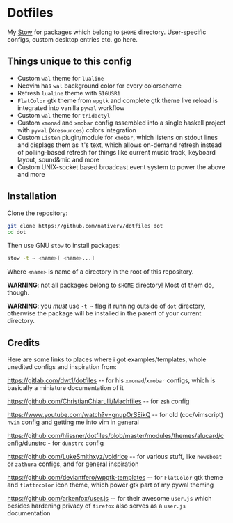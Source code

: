 # Dotfiles

My [Stow](https://www.gnu.org/software/stow/) for packages which belong to `$HOME` directory.
User-specific configs, custom desktop entries etc. go here.

## Things unique to this config

- Custom `wal` theme for `lualine`
- Neovim has `wal` background color for every colorscheme
- Refresh `lualine` theme with `SIGUSR1`
- `FlatColor` gtk theme from `wpgtk` and complete gtk theme live reload is integrated into vanilla `pywal` workflow
- Custom `wal` theme for `tridactyl`
- Custom `xmonad` and `xmobar` config assembled into a single haskell project with `pywal` (`Xresources`) colors integration
- Custom `Listen` plugin/module for `xmobar`, which listens on stdout lines and displags them as it's text, which allows on-demand refresh instead of polling-based refresh for things like current music track, keyboard layout, sound&mic and more
- Custom UNIX-socket based broadcast event system to power the above and more

## Installation

Clone the repository:
```bash
git clone https://github.com/nativerv/dotfiles dot
cd dot
```
Then use GNU `stow` to install packages:
```bash
stow -t ~ <name>[ <name>...]
```
Where `<name>` is name of a directory in the root of this repository.

**WARNING**: not all packages belong to `$HOME` directory! Most of them do, though.

**WARNING**: you *must* use `-t ~` flag if running outside of `dot` directory, otherwise the package will be installed in the parent of your current directory.

## Credits

Here are some links to places where i got examples/templates, whole unedited configs and inspiration from:

<https://gitlab.com/dwt1/dotfiles> -- for his `xmonad`/`xmobar` configs, which is basically a miniature documentation of it

<https://github.com/ChristianChiarulli/Machfiles> -- for `zsh` config

<https://www.youtube.com/watch?v=gnupOrSEikQ> -- for old (coc/vimscript) `nvim` config and getting me into vim in general

<https://github.com/hlissner/dotfiles/blob/master/modules/themes/alucard/config/dunstrc> - for `dunstrc` config

<https://github.com/LukeSmithxyz/voidrice> -- for various stuff, like `newsboat` or `zathura` configs, and for general inspiration

<https://github.com/deviantfero/wpgtk-templates> -- for `FlatColor` gtk theme and `flattrcolor` icon theme, which power gtk part of my pywal theming

<https://github.com/arkenfox/user.js> -- for their awesome `user.js` which besides hardening
privacy of `firefox` also serves as a `user.js` documentation
